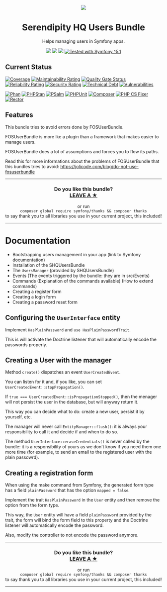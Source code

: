 <p align="center">
    <a href="http://www.serendipityhq.com" target="_blank">
        <img style="max-width: 350px" src="http://www.serendipityhq.com/assets/open-source-projects/Logo-SerendipityHQ-Icon-Text-Purple.png">
    </a>
</p>

<h1 align="center">Serendipity HQ Users Bundle</h1>
<p align="center">Helps managing users in Symfony apps.</p>
<p align="center">
    <a href="https://github.com/Aerendir/bundle-users/releases"><img src="https://img.shields.io/packagist/v/serendipity_hq/bundle-users.svg?style=flat-square"></a>
    <a href="https://opensource.org/licenses/MIT"><img src="https://img.shields.io/badge/license-MIT-brightgreen.svg?style=flat-square"></a>
    <a href="https://github.com/Aerendir/bundle-users/releases"><img src="https://img.shields.io/packagist/php-v/serendipity_hq/bundle-users?color=%238892BF&style=flat-square&logo=php" /></a>
    <a title="Tested with Symfony ^5.1" href="https://github.com/Aerendir/bundle-aws-ses-monitor/actions?query=branch%3Adev"><img title="Tested with Symfony ^5.1" src="https://img.shields.io/badge/Symfony-%5E5.1-333?style=flat-square&logo=symfony" /></a>
</p>

## Current Status

[![Coverage](https://sonarcloud.io/api/project_badges/measure?project=Aerendir_bundle-users&metric=coverage)](https://sonarcloud.io/dashboard?id=Aerendir_bundle-users)
[![Maintainability Rating](https://sonarcloud.io/api/project_badges/measure?project=Aerendir_bundle-users&metric=sqale_rating)](https://sonarcloud.io/dashboard?id=Aerendir_bundle-users)
[![Quality Gate Status](https://sonarcloud.io/api/project_badges/measure?project=Aerendir_bundle-users&metric=alert_status)](https://sonarcloud.io/dashboard?id=Aerendir_bundle-users)
[![Reliability Rating](https://sonarcloud.io/api/project_badges/measure?project=Aerendir_bundle-users&metric=reliability_rating)](https://sonarcloud.io/dashboard?id=Aerendir_bundle-users)
[![Security Rating](https://sonarcloud.io/api/project_badges/measure?project=Aerendir_bundle-users&metric=security_rating)](https://sonarcloud.io/dashboard?id=Aerendir_bundle-users)
[![Technical Debt](https://sonarcloud.io/api/project_badges/measure?project=Aerendir_bundle-users&metric=sqale_index)](https://sonarcloud.io/dashboard?id=Aerendir_bundle-users)
[![Vulnerabilities](https://sonarcloud.io/api/project_badges/measure?project=Aerendir_bundle-users&metric=vulnerabilities)](https://sonarcloud.io/dashboard?id=Aerendir_bundle-users)

[![Phan](https://github.com/Aerendir/bundle-users/workflows/Phan/badge.svg)](https://github.com/Aerendir/bundle-users/actions?query=branch%3Adev)
[![PHPStan](https://github.com/Aerendir/bundle-users/workflows/PHPStan/badge.svg)](https://github.com/Aerendir/bundle-users/actions?query=branch%3Adev)
[![PSalm](https://github.com/Aerendir/bundle-users/workflows/PSalm/badge.svg)](https://github.com/Aerendir/bundle-users/actions?query=branch%3Adev)
[![PHPUnit](https://github.com/Aerendir/bundle-users/workflows/PHPunit/badge.svg)](https://github.com/Aerendir/bundle-users/actions?query=branch%3Adev)
[![Composer](https://github.com/Aerendir/bundle-users/workflows/Composer/badge.svg)](https://github.com/Aerendir/bundle-users/actions?query=branch%3Adev)
[![PHP CS Fixer](https://github.com/Aerendir/bundle-users/workflows/PHP%20CS%20Fixer/badge.svg)](https://github.com/Aerendir/bundle-users/actions?query=branch%3Adev)
[![Rector](https://github.com/Aerendir/bundle-users/workflows/Rector/badge.svg)](https://github.com/Aerendir/bundle-users/actions?query=branch%3Adev)

## Features

This bundle tries to avoid errors done by FOSUserBundle.

FOSUserBundle is more lke a plugin than a framework that makes easier to manage users.

FOSUserBundle does a lot of assumptions and forces you to flow its paths.

Read this for more informations about the problems of FOSUserBundle that this bundles tries to avoid: https://jolicode.com/blog/do-not-use-fosuserbundle

<hr />
<h3 align="center">
    <b>Do you like this bundle?</b><br />
    <b><a href="#js-repo-pjax-container">LEAVE A &#9733;</a></b>
</h3>
<p align="center">
    or run<br />
    <code>composer global require symfony/thanks && composer thanks</code><br />
    to say thank you to all libraries you use in your current project, this included!
</p>
<hr />

# Documentation

- Bootstrapping users management in your app (link to Symfony documentation)
- Installation of the SHQUsersBundle
- The `UsersManager` (provided by SHQUsersBundle)
- Events (The events triggered by the bundle: they are in src/Events)
- Commands (Explanation of the commands available) (How to extend commands)
- Creating a register form
- Creating a login form
- Creating a password reset form

## Configuring the `UserInterface` entity

Implement `HasPlainPassword` and `use HasPlainPasswordTrait`.

This is will activate the Doctrine listener that will automatically encode the passwords properly.

## Creating a User with the manager

Method `create()` dispatches an event `UserCreatedEvent`.

You can listen for it and, if you like, you can set `UserCreatedEvent::stopPropagation()`.

If `true === UserCreatedEvent::isPropagationStopped()`, then the menager will not persist the user in the database, but will anyway return it.

This way you can decide what to do: create a new user, persist it by yourself, etc.

The manager will never call `EntityManager::flush()`: it is always your responsibility to call it and decide if and when to do so.

The method `UserInterface::eraseCredentials()` is never called by the bundle: it is a responsibility of yours as we don't know if you need them one more time (for example, to send an email to the registered user with the plain passowrd).

## Creating a registration form

When using the make command from Symfony, the generated form type has a field `plainPassword` that has the option `mapped = false`.

Implement the trait `HasPlainPassword` in the `User` entity and then remove the option from the form type.

This way, the `User` entity will have a field `plainPassword` provided by the trait, the form will bind the form field to this property and the Doctrine listener will automatically encode the password.

Also, modify the controller to not encode the password anymore.

<hr />
<h3 align="center">
    <b>Do you like this bundle?</b><br />
    <b><a href="#js-repo-pjax-container">LEAVE A &#9733;</a></b>
</h3>
<p align="center">
    or run<br />
    <code>composer global require symfony/thanks && composer thanks</code><br />
    to say thank you to all libraries you use in your current project, this included!
</p>
<hr />
